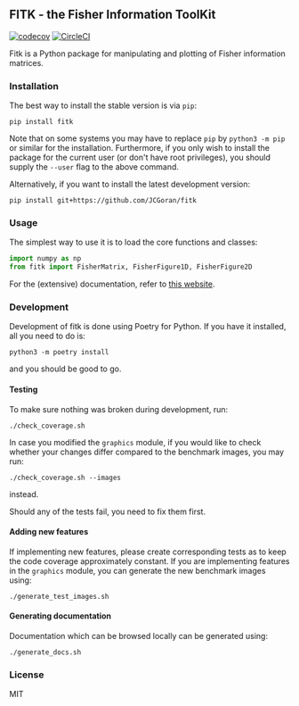 ## FITK - the Fisher Information ToolKit
[![codecov](https://codecov.io/gh/JCGoran/fisher-information/branch/master/graph/badge.svg?token=NX9WRX89SI)](https://codecov.io/gh/JCGoran/fisher-information)
[![CircleCI](https://circleci.com/gh/JCGoran/fisher-information/tree/master.svg?style=svg&circle-token=7f9dcec28ca0b548c7a7f01c1e5cbfb6129f513a)](https://circleci.com/gh/JCGoran/fisher-information/tree/master)

Fitk is a Python package for manipulating and plotting of Fisher information matrices.

### Installation

The best way to install the stable version is via `pip`:

```plaintext
pip install fitk
```

Note that on some systems you may have to replace `pip` by `python3 -m pip` or similar for the installation.
Furthermore, if you only wish to install the package for the current user (or don't have root privileges), you should supply the `--user` flag to the above command.

Alternatively, if you want to install the latest development version:

```plaintext
pip install git+https://github.com/JCGoran/fitk
```

### Usage

The simplest way to use it is to load the core functions and classes:

```python
import numpy as np
from fitk import FisherMatrix, FisherFigure1D, FisherFigure2D
```

For the (extensive) documentation, refer to [this website](https://jcgoran.github.io/fisher-information/fitk.html).

### Development

Development of fitk is done using Poetry for Python.
If you have it installed, all you need to do is:

```plaintext
python3 -m poetry install
```

and you should be good to go.

#### Testing

To make sure nothing was broken during development, run:

```plaintext
./check_coverage.sh
```

In case you modified the `graphics` module, if you would like to check whether your changes differ compared to the benchmark images, you may run:

```plaintext
./check_coverage.sh --images
```

instead.

Should any of the tests fail, you need to fix them first.

#### Adding new features

If implementing new features, please create corresponding tests as to keep the code coverage approximately constant.
If you are implementing features in the `graphics` module, you can generate the new benchmark images using:

```plaintext
./generate_test_images.sh
```

#### Generating documentation

Documentation which can be browsed locally can be generated using:

```plaintext
./generate_docs.sh
```

### License

MIT
